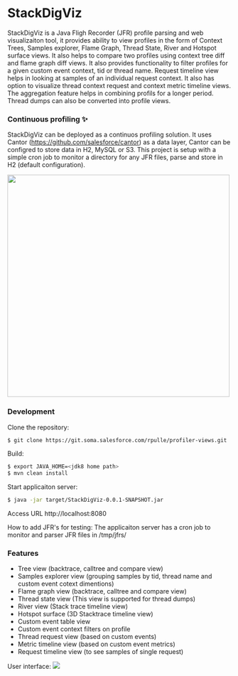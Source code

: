 # StackDigViz

StackDigViz is a Java Fligh Recorder (JFR) profile parsing and web visualizaiton tool, it provides ability to view profiles in the form of Context Trees, Samples explorer, Flame Graph, Thread State, River and Hotspot surface views. It also helps to compare two profiles using context tree diff and flame graph diff views. It also provides functionality to filter profiles for a given custom event context, tid or thread name. Request timeline view helps in looking at samples of an individual request context. It also has option to visualize thread context request and context metric timeline views. The aggregation feature helps in combining profils for a longer period. Thread dumps can also be converted into profile views.


### Continuous profiling ✨

StackDigViz can be deployed as a continuos profiling solution. It uses Cantor (https://github.com/salesforce/cantor) as a data layer, Cantor can be configred to store data in H2, MySQL or S3. This project is setup with a simple cron job to monitor a directory for any JFR files, parse and store in H2 (default configuration). 

<img src="https://git.soma.salesforce.com/rpulle/profiler-views/blob/master/src/main/resources/static/images/flow.jpg?raw=true" width="500"  />

### Development

Clone the repository:

```sh
$ git clone https://git.soma.salesforce.com/rpulle/profiler-views.git
```

Build:

```sh
$ export JAVA_HOME=<jdk8 home path>
$ mvn clean install
```

Start applicaiton server:
```sh
$ java -jar target/StackDigViz-0.0.1-SNAPSHOT.jar
```
Access URL http://localhost:8080

How to add JFR's for testing: The applicaiton server has a cron job to monitor and parser JFR files in /tmp/jfrs/ 


### Features

- Tree view (backtrace, calltree and compare view)
- Samples explorer view (grouping samples by tid, thread name and custom event cotext dimentions)
- Flame graph view (backtrace, calltree and compare view)
- Thread state view (This view is supported for thread dumps)
- River view (Stack trace timeline view)
- Hotspot surface (3D Stacktrace timeline view)
- Custom event table view
- Custom event context filters on profile
- Thread request view (based on custom events)
- Metric timeline view (based on custom event metrics)
- Request timeline view (to see samples of single request)

User interface:
<img src="https://git.soma.salesforce.com/rpulle/profiler-views/blob/master/src/main/resources/static/images/ui.jpg?raw=true"   />

